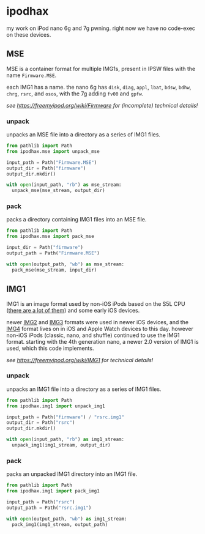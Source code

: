 # ipodhax
my work on iPod nano 6g and 7g pwning. right now we have no code-exec on these devices.

## MSE
MSE is a container format for multiple IMG1s, present in IPSW files with the name `Firmware.MSE`.

each IMG1 has a name. the nano 6g has `disk`, `diag`, `appl`, `lbat`, `bdsw`, `bdhw`, `chrg`, `rsrc`, and `osos`, with the 7g adding `fv00` and `gpfw`.

*see https://freemyipod.org/wiki/Firmware for (incomplete) technical details!*

### unpack
unpacks an MSE file into a directory as a series of IMG1 files.
```py
from pathlib import Path
from ipodhax.mse import unpack_mse

input_path = Path("Firmware.MSE")
output_dir = Path("firmware")
output_dir.mkdir()

with open(input_path, "rb") as mse_stream:
  unpack_mse(mse_stream, output_dir)
```

### pack
packs a directory containing IMG1 files into an MSE file.
```py
from pathlib import Path
from ipodhax.mse import pack_mse

input_dir = Path("firmware")
output_path = Path("Firmware.MSE")

with open(output_path, "wb") as mse_stream:
  pack_mse(mse_stream, input_dir)
```

## IMG1
IMG1 is an image format used by non-iOS iPods based on the S5L CPU ([there are a lot of them](https://freemyipod.org/wiki/Hardware)) and some early iOS devices.  

newer [IMG2](https://www.theiphonewiki.com/wiki/S5L_File_Formats#IMG2) and [IMG3](https://www.theiphonewiki.com/wiki/IMG3_File_Format) formats were used in newer iOS devices, and the [IMG4](https://www.theiphonewiki.com/wiki/IMG4_File_Format) format lives on in iOS and Apple Watch devices to this day.
however non-iOS iPods (classic, nano, and shuffle) continued to use the IMG1 format. starting with the 4th generation nano, a newer 2.0 version of IMG1 is used, which this code implements.

*see https://freemyipod.org/wiki/IMG1 for technical details!*

### unpack
unpacks an IMG1 file into a directory as a series of IMG1 files.
```py
from pathlib import Path
from ipodhax.img1 import unpack_img1

input_path = Path("firmware") / "rsrc.img1"
output_dir = Path("rsrc")
output_dir.mkdir()

with open(input_path, "rb") as img1_stream:
  unpack_img1(img1_stream, output_dir)
```

### pack
packs an unpacked IMG1 directory into an IMG1 file.
```py
from pathlib import Path
from ipodhax.img1 import pack_img1

input_path = Path("rsrc")
output_path = Path("rsrc.img1")

with open(output_path, "wb") as img1_stream:
  pack_img1(img1_stream, output_path)
```
